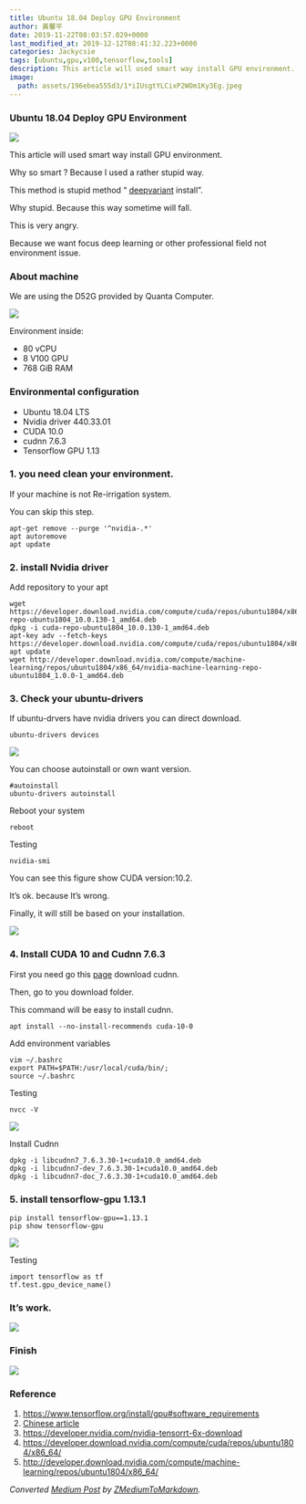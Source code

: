 ```yaml
---
title: Ubuntu 18.04 Deploy GPU Environment
author: 黃馨平
date: 2019-11-22T08:03:57.029+0000
last_modified_at: 2019-12-12T08:41:32.223+0000
categories: Jackycsie
tags: [ubuntu,gpu,v100,tensorflow,tools]
description: This article will used smart way install GPU environment.
image:
  path: assets/196ebea555d3/1*iIUsgtYLCixP2WOm1Ky3Eg.jpeg
---
```


### Ubuntu 18\.04 Deploy GPU Environment


![](assets/196ebea555d3/1*iIUsgtYLCixP2WOm1Ky3Eg.jpeg)


This article will used smart way install GPU environment\.

Why so smart ? Because I used a rather stupid way\.

This method is stupid method “ [deepvariant](https://medium.com/@jackycsie/deepvariant-deploy-d73d983e62b2?source=your_stories_page---------------------------) install”\.

Why stupid\. Because this way sometime will fall\.

This is very angry\.

Because we want focus deep learning or other professional field not environment issue\.
### About machine

We are using the D52G provided by Quanta Computer\.


![](assets/196ebea555d3/1*wme6iaRscaUPWd6wLRI8wg.jpeg)


Environment inside:
- 80 vCPU
- 8 V100 GPU
- 768 GiB RAM

### Environmental configuration
- Ubuntu 18\.04 LTS
- Nvidia driver 440\.33\.01
- CUDA 10\.0
- cudnn 7\.6\.3
- Tensorflow GPU 1\.13

### 1\. you need clean your environment\.

If your machine is not Re\-irrigation system\.

You can skip this step\.
```
apt-get remove --purge '^nvidia-.*'
apt autoremove
apt update
```
### 2\. install Nvidia driver

Add repository to your apt
```
wget https://developer.download.nvidia.com/compute/cuda/repos/ubuntu1804/x86_64/cuda-repo-ubuntu1804_10.0.130-1_amd64.deb
dpkg -i cuda-repo-ubuntu1804_10.0.130-1_amd64.deb
apt-key adv --fetch-keys https://developer.download.nvidia.com/compute/cuda/repos/ubuntu1804/x86_64/7fa2af80.pub
apt update
wget http://developer.download.nvidia.com/compute/machine-learning/repos/ubuntu1804/x86_64/nvidia-machine-learning-repo-ubuntu1804_1.0.0-1_amd64.deb
```
### 3\. Check your ubuntu\-drivers

If ubuntu\-drvers have nvidia drivers you can direct download\.
```
ubuntu-drivers devices
```


![](assets/196ebea555d3/1*7af5mr54GfmyRHsH8OE3Sg.jpeg)


You can choose autoinstall or own want version\.
```
#autoinstall
ubuntu-drivers autoinstall
```

Reboot your system
```
reboot
```

Testing
```
nvidia-smi
```

You can see this figure show CUDA version:10\.2\.

It’s ok\. because It’s wrong\.

Finally, it will still be based on your installation\.


![](assets/196ebea555d3/1*WoTVBK_7JBUpUCgOz-sGrA.png)

### 4\. Install CUDA 10 and Cudnn 7\.6\.3

First you need go this [page](https://developer.nvidia.com/rdp/form/cudnn-download-survey) download cudnn\.

Then, go to you download folder\.

This command will be easy to install cudnn\.
```
apt install --no-install-recommends cuda-10-0
```

Add environment variables
```
vim ~/.bashrc
export PATH=$PATH:/usr/local/cuda/bin/;
source ~/.bashrc
```

Testing
```
nvcc -V
```


![](assets/196ebea555d3/1*bmpJnP8WHdbA2S9gLVmHQA.jpeg)


Install Cudnn
```
dpkg -i libcudnn7_7.6.3.30-1+cuda10.0_amd64.deb
dpkg -i libcudnn7-dev_7.6.3.30-1+cuda10.0_amd64.deb
dpkg -i libcudnn7-doc_7.6.3.30-1+cuda10.0_amd64.deb
```
### 5\. install tensorflow\-gpu 1\.13\.1
```
pip install tensorflow-gpu==1.13.1
pip show tensorflow-gpu
```


![](assets/196ebea555d3/1*sdLo8BHEk1IWzWGGX4oCUA.jpeg)


Testing
```
import tensorflow as tf
tf.test.gpu_device_name()
```
### It’s work\.


![](assets/196ebea555d3/1*Lz-OS8afNj4QG_9kDeY76A.jpeg)

### Finish


![](assets/196ebea555d3/1*u-93OlKDlXyRT3_z6YEQjg.jpeg)

### Reference
1. [https://www\.tensorflow\.org/install/gpu\#software\_requirements](https://www.tensorflow.org/install/gpu#software_requirements)
2. [Chinese article](https://medium.com/@maniac.tw/ubuntu-18-04-%E5%AE%89%E8%A3%9D-nvidia-driver-418-cuda-10-tensorflow-1-13-a4f1c71dd8e5)
3. [https://developer\.nvidia\.com/nvidia\-tensorrt\-6x\-download](https://developer.nvidia.com/nvidia-tensorrt-6x-download)
4. [https://developer\.download\.nvidia\.com/compute/cuda/repos/ubuntu1804/x86\_64/](https://developer.download.nvidia.com/compute/cuda/repos/ubuntu1804/x86_64/)
5. [http://developer\.download\.nvidia\.com/compute/machine\-learning/repos/ubuntu1804/x86\_64/](http://developer.download.nvidia.com/compute/machine-learning/repos/ubuntu1804/x86_64/)



_Converted [Medium Post](https://medium.com/jacky-life/ubuntu-18-04-deploy-gpu-environment-196ebea555d3) by [ZMediumToMarkdown](https://github.com/ZhgChgLi/ZMediumToMarkdown)._
